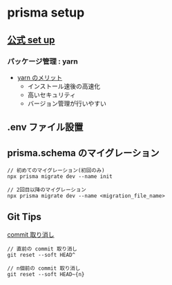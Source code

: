 # prisma setup

## [公式 set up](https://www.prisma.io/docs/getting-started/setup-prisma/start-from-scratch/relational-databases-typescript-postgres)

### パッケージ管理 : yarn

- [yarn のメリット](https://qiita.com/mzmz__02/items/4ba43b69c8878a9ca99e)
  - インストール速後の高速化
  - 高いセキュリティ
  - バージョン管理が行いやすい

## .env ファイル設置

## prisma.schema のマイグレーション

```
// 初めてのマイグレーション(初回のみ)
npx prisma migrate dev --name init

// 2回目以降のマイグレーション
npx prisma migrate dev --name <migration_file_name>
```

## Git Tips

[commit 取り消し](https://qiita.com/shuntaro_tamura/items/06281261d893acf049ed)

```
// 直前の commit 取り消し
git reset --soft HEAD^

// n個前の commit 取り消し
git reset --soft HEAD~{n}
```
